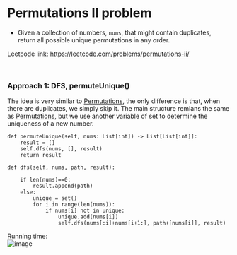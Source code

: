 # Permutations II problem
* Given a collection of numbers, `nums`, that might contain duplicates, return all possible unique permutations in any order.

Leetcode link: https://leetcode.com/problems/permutations-ii/

<br />

### Approach 1: DFS, permuteUnique()
The idea is very similar to [Permutations](https://github.com/artisan1218/LeetCode-Solution/tree/main/permutations), the only difference is that, when there are duplicates, we simply skip it. The main structure remians the same as [Permutations](https://github.com/artisan1218/LeetCode-Solution/tree/main/permutations), but we use another variable of set to determine the uniqueness of a new number.

```python3
def permuteUnique(self, nums: List[int]) -> List[List[int]]:
    result = []
    self.dfs(nums, [], result)
    return result

def dfs(self, nums, path, result):

    if len(nums)==0:
        result.append(path)
    else:
        unique = set()
        for i in range(len(nums)):
            if nums[i] not in unique:
                unique.add(nums[i])
                self.dfs(nums[:i]+nums[i+1:], path+[nums[i]], result)
```

Running time:\
![image](https://user-images.githubusercontent.com/25105806/125022296-3741a380-e031-11eb-94b4-8eac954da88a.png)

